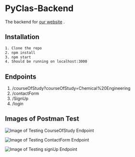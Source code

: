 # PyClas-Backend

The backend for [our website](https://www.pyclas.com) .

## Installation

```bash
1. Clone the repo
2. npm install
3. npm start
4. Should be running on localhost:3000
```

## Endpoints

1. /courseOfStudy?courseOfStudy=Chemical%20Engineering
2. /contactForm
3. /SignUp
4. /login

## Images of Postman Test

![Image of Testing CourseOfStudy Endpoint](https://github.com/PyClas/PyClas-Backend/blob/master/assets/courseOfStudyEndpoint.png)

![Image of Testing ContactForm Endpoint](https://github.com/PyClas/PyClas-Backend/blob/master/assets/contactFormEndpoint.png)

![Image of Testing signUp Endpoint](https://github.com/PyClas/PyClas-Backend/blob/master/assets/signUp.png)
